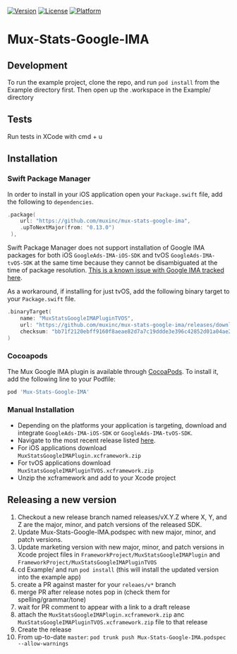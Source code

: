 [![Version](https://img.shields.io/cocoapods/v/Mux-Stats-Google-IMA.svg?style=flat)](https://cocoapods.org/pods/Mux-Stats-Google-IMA)
[![License](https://img.shields.io/cocoapods/l/Mux-Stats-Google-IMA.svg?style=flat)](https://cocoapods.org/pods/Mux-Stats-Google-IMA)
[![Platform](https://img.shields.io/cocoapods/p/Mux-Stats-Google-IMA.svg?style=flat)](https://cocoapods.org/pods/Mux-Stats-Google-IMA)

# Mux-Stats-Google-IMA

## Development

To run the example project, clone the repo, and run `pod install` from the Example directory first. Then open
up the .workspace in the Example/ directory

## Tests

Run tests in XCode with cmd + u

## Installation

### Swift Package Manager

In order to install in your iOS application open your `Package.swift` file, add the following to `dependencies`.

```swift
.package(
	url: "https://github.com/muxinc/mux-stats-google-ima",
	.upToNextMajor(from: "0.13.0")
 ),
```

Swift Package Manager does not support installation of Google IMA packages for both iOS `GoogleAds-IMA-iOS-SDK` and tvOS `GoogleAds-IMA-tvOS-SDK` at the same time because they cannot be disambiguated at the time of package resolution. [This is a known issue with Google IMA tracked here](https://github.com/googleads/swift-package-manager-google-interactive-media-ads-tvos/issues/1).

As a workaround, if installing for just tvOS, add the following binary target to your `Package.swift` file.

```swift
.binaryTarget(
    name: "MuxStatsGoogleIMAPluginTVOS",
    url: "https://github.com/muxinc/mux-stats-google-ima/releases/download/v0.13.0/MuxStatsGoogleIMAPluginTVOS.xcframework.zip",
    checksum: "bb71f2120ebff9160f8aeae82d7a7c19ddde3e396c42852d01a04ae2f5fda6e8"
)
```

### Cocoapods

The Mux Google IMA plugin is available through [CocoaPods](https://cocoapods.org). To install it, add the following line to your Podfile:

```ruby
pod 'Mux-Stats-Google-IMA'
```

### Manual Installation

* Depending on the platforms your application is targeting, download and integrate `GoogleAds-IMA-iOS-SDK` or `GoogleAds-IMA-tvOS-SDK`.
* Navigate to the most recent release listed [here](https://github.com/muxinc/mux-stats-google-ima/releases).
* For iOS applications download `MuxStatsGoogleIMAPlugin.xcframework.zip`
* For tvOS applications download `MuxStatsGoogleIMAPluginTVOS.xcframework.zip`
* Unzip the xcframework and add to your Xcode project

## Releasing a new version

1. Checkout a new release branch named releases/vX.Y.Z where X, Y, and Z are the major, minor, and patch versions of the released SDK.
2. Update Mux-Stats-Google-IMA.podspec with new major, minor, and patch versions.
3. Update marketing version with new major, minor, and patch versions in Xcode project files in `FrameworkProject/MuxStatsGoogleIMAPlugin` and `FrameworkProject/MuxStatsGoogleIMAPluginTVOS`   
4. cd Example/ and run `pod install` (this will install the updated version into the example app)
5. create a PR against master for your `releaes/v*` branch
6. merge PR after release notes pop in (check them for spelling/grammar/tone)
7. wait for PR comment to appear with a link to a draft release
8. attach the `MuxStatsGoogleIMAPlugin.xcframework.zip` anc `MuxStatsGoogleIMAPluginTVOS.xcframework.zip` file to that release
9. Create the release
10. From up-to-date `master`: `pod trunk push Mux-Stats-Google-IMA.podspec --allow-warnings`
